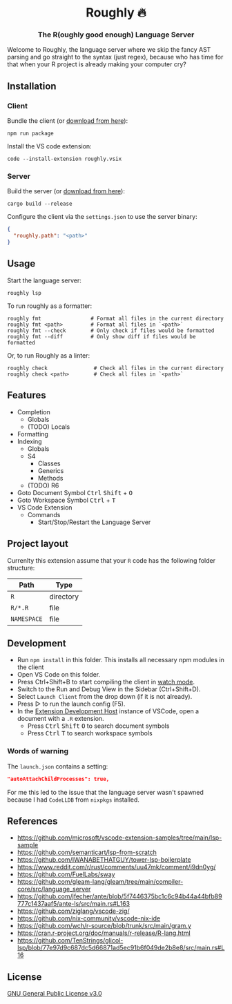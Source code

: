 <div align="center">

# Roughly 🔥

### The R(oughly good enough) Language Server

</div>

Welcome to Roughly, the language server where we skip the fancy AST parsing and go straight to the syntax (just regex), because who has time for that when your R project is already making your computer cry?

## Installation

### Client

Bundle the client (or [download from here](https://github.com/felix-andreas/roughly/releases)):

```
npm run package
```

Install the VS code extension:

```
code --install-extension roughly.vsix
```

### Server

Build the server (or [download from here](https://github.com/felix-andreas/roughly/releases)):

```
cargo build --release
```

Configure the client via the `settings.json` to use the server binary:

```json
{
  "roughly.path": "<path>"
}
```

## Usage

Start the language server:

```
roughly lsp
```

To run roughly as a formatter:

```
roughly fmt                # Format all files in the current directory
roughly fmt <path>         # Format all files in `<path>`
roughly fmt --check        # Only check if files would be formatted
roughly fmt --diff         # Only show diff if files would be formatted
```

Or, to run Roughly as a linter:

```
roughly check               # Check all files in the current directory
roughly check <path>        # Check all files in `<path>`
```

## Features

* Completion
  * Globals
  * (TODO) Locals
* Formatting
* Indexing
  * Globals
  * S4
    * Classes
    * Generics
    * Methods
  * (TODO) R6
* Goto Document Symbol <kbd>Ctrl</kbd> <kbd>Shift</kbd> + <kbd>O</kbd>
* Goto Workspace Symbol <kbd>Ctrl</kbd> + <kbd>T</kbd>
* VS Code Extension
  * Commands
    * Start/Stop/Restart the Language Server

## Project layout

Currenlty this extension assume that your `R` code has the following folder structure:

| Path        | Type      |
|-------------|-----------|
| `R`         | directory |
| `R/*.R`     | file      |
| `NAMESPACE` | file      |


## Development

- Run `npm install` in this folder. This installs all necessary npm modules in the client
- Open VS Code on this folder.
- Press Ctrl+Shift+B to start compiling the client in [watch mode](https://code.visualstudio.com/docs/editor/tasks#:~:text=The%20first%20entry%20executes,the%20HelloWorld.js%20file.).
- Switch to the Run and Debug View in the Sidebar (Ctrl+Shift+D).
- Select `Launch Client` from the drop down (if it is not already).
- Press ▷ to run the launch config (F5).
- In the [Extension Development Host](https://code.visualstudio.com/api/get-started/your-first-extension#:~:text=Then%2C%20inside%20the%20editor%2C%20press%20F5.%20This%20will%20compile%20and%20run%20the%20extension%20in%20a%20new%20Extension%20Development%20Host%20window.) instance of VSCode, open a document with a `.R` extension.
  - Press <kbd>Ctrl</kbd> <kbd>Shift</kbd> <kbd>O</kbd> to search document symbols
  - Press <kbd>Ctrl</kbd> <kbd>T</kbd> to search workspace symbols

### Words of warning

The `launch.json` contains a setting:

```json
"autoAttachChildProcesses": true,
```

For me this led to the issue that the language server wasn't spawned because I had `CodeLLDB` from `nixpkgs` installed.


## References

* https://github.com/microsoft/vscode-extension-samples/tree/main/lsp-sample
* https://github.com/semanticart/lsp-from-scratch
* https://github.com/IWANABETHATGUY/tower-lsp-boilerplate
* https://www.reddit.com/r/rust/comments/uu47mk/comment/i9dn0yg/
* https://github.com/FuelLabs/sway
* https://github.com/gleam-lang/gleam/tree/main/compiler-core/src/language_server
* https://github.com/jfecher/ante/blob/5f7446375bc1c6c94b44a44bfb89777c1437aaf5/ante-ls/src/main.rs#L163
* https://github.com/ziglang/vscode-zig/
* https://github.com/nix-community/vscode-nix-ide
* https://github.com/wch/r-source/blob/trunk/src/main/gram.y
* https://cran.r-project.org/doc/manuals/r-release/R-lang.html
* https://github.com/TenStrings/glicol-lsp/blob/77e97d9c687dc5d66871ad5ec91b6f049de2b8e8/src/main.rs#L16

## License

[GNU General Public License v3.0](LICENSE)
